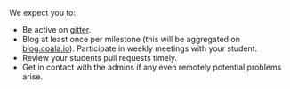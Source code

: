 We expect you to:

* Be active on [gitter](https://coala.io/chat).
* Blog at least once per milestone (this will be aggregated on
[blog.coala.io](https://blog.coala.io)).
Participate in weekly meetings with your student.
* Review your students pull requests timely.
* Get in contact with the admins if any even remotely
potential problems arise.
